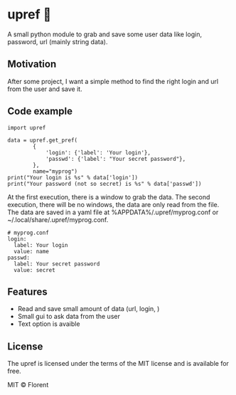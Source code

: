 upref 🐸
============

A small python module to grab and save some user data like login, password, url (mainly string data).

Motivation
----------
After some project, I want a simple method to find the right login and url from the user and save it.

Code example
------------

    import upref

    data = upref.get_pref(
            {
                'login': {'label': 'Your login'},
                'passwd': {'label': "Your secret password"},
            },
            name="myprog")
    print("Your login is %s" % data['login'])
    print("Your password (not so secret) is %s" % data['passwd'])


At the first execution, there is a window to grab the data. The second execution, there will be no windows, the data are only read from the file.
The data are saved in a yaml file at %APPDATA%/.upref/myprog.conf or ~/.local/share/.upref/myprog.conf.

    # myprog.conf 
    login:
      label: Your login
      value: name
    passwd:
      label: Your secret password
      value: secret


Features
--------

* Read and save small amount of data (url, login, )
* Small gui to ask data from the user
* Text option is avaible

License
-------

The upref is licensed under the terms of the MIT license and is available for free.

MIT © Florent